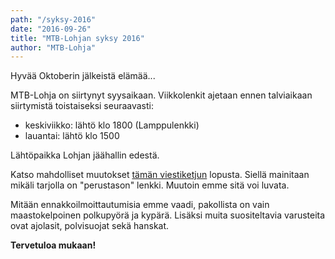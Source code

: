 ```yaml
---
path: "/syksy-2016"
date: "2016-09-26"
title: "MTB-Lohjan syksy 2016"
author: "MTB-Lohja"
---
```

Hyvää Oktoberin jälkeistä elämää...

MTB­-Lohja on siirtynyt syysaikaan. Viikkolenkit ajetaan ennen talviaikaan siirtymistä toistaiseksi seuraavasti:

- keskiviikko: lähtö klo 1800 (Lamppulenkki)
- lauantai: lähtö klo 1500

Lähtöpaikka Lohjan jäähallin edestä.

Katso mahdolliset muutokset [tämän viestiketjun](http://www.mtb-lohja.com/cgi-bin/yabb2/YaBB.pl?num=1451724118) lopusta. Siellä mainitaan mikäli tarjolla on "perustason" lenkki. Muutoin emme sitä voi luvata.

Mitään ennakkoilmoittautumisia emme vaadi, pakollista on vain maastokelpoinen polkupyörä ja kypärä. Lisäksi muita suositeltavia varusteita ovat ajolasit, polvisuojat sekä hanskat.

**Tervetuloa mukaan!**